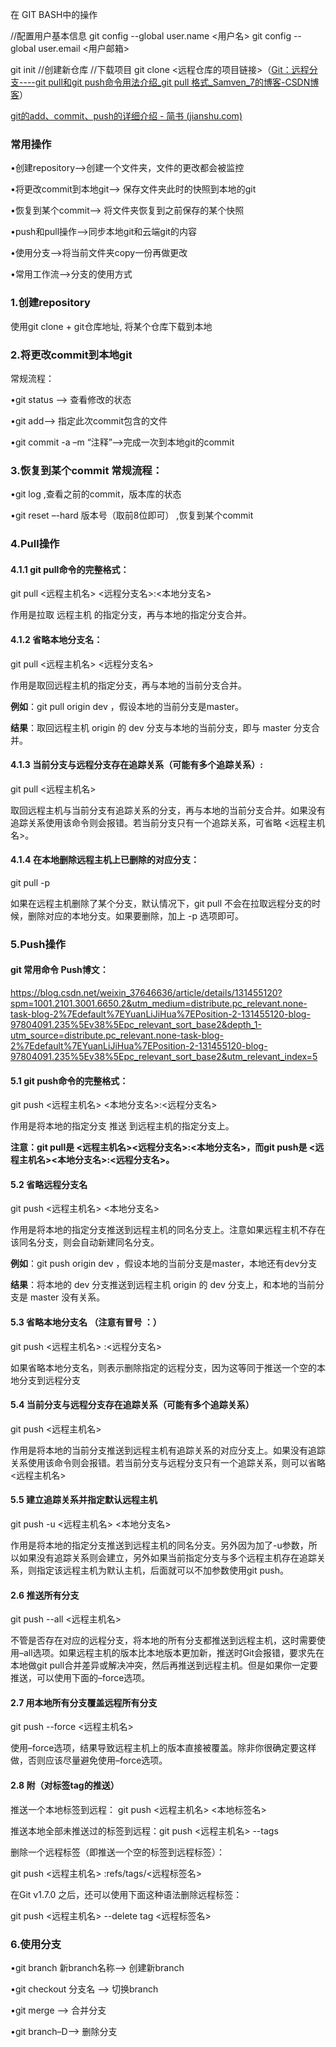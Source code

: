 在 GIT BASH中的操作

//配置用户基本信息
git config --global user.name <用户名>
git config --global user.email <用户邮箱>

git init  			//创建新仓库
//下载项目
git clone <远程仓库的项目链接>（[Git：远程分支----git pull和git push命令用法介绍_git pull 格式_Samven_7的博客-CSDN博客](https://blog.csdn.net/qq_42780289/article/details/97804091)）

[git的add、commit、push的详细介绍 - 简书 (jianshu.com)](https://www.jianshu.com/p/2e1d551b8261)



### 常用操作

•创建repository-->创建一个文件夹，文件的更改都会被监控

•将更改commit到本地git--> 保存文件夹此时的快照到本地的git

•恢复到某个commit--> 将文件夹恢复到之前保存的某个快照

•push和pull操作-->同步本地git和云端git的内容

•使用分支-->将当前文件夹copy一份再做更改

•常用工作流-->分支的使用方式



### 1.创建repository

使用git clone + git仓库地址, 将某个仓库下载到本地



### 2.将更改commit到本地git

常规流程：

•git status --> 查看修改的状态

•git add--> 指定此次commit包含的文件

•git commit -a –m “注释”-->完成一次到本地git的commit



### 3.恢复到某个commit   常规流程：

•git log ,查看之前的commit，版本库的状态

•git reset –-hard 版本号（取前8位即可） ,恢复到某个commit



### 4.Pull操作

#### 4.1.1 git pull命令的完整格式：

git pull <远程主机名> <远程分支名>:<本地分支名>

作用是拉取 远程主机 的指定分支，再与本地的指定分支合并。



#### 4.1.2  省略本地分支名：

 git pull <远程主机名> <远程分支名>

作用是取回远程主机的指定分支，再与本地的当前分支合并。

**例如**：git pull origin dev ，假设本地的当前分支是master。

**结果**：取回远程主机 origin 的 dev 分支与本地的当前分支，即与 master 分支合并。



#### 4.1.3 当前分支与远程分支存在追踪关系（可能有多个追踪关系）:

git pull <远程主机名>

取回远程主机与当前分支有追踪关系的分支，再与本地的当前分支合并。如果没有追踪关系使用该命令则会报错。若当前分支只有一个追踪关系，可省略 <远程主机名>。



#### 4.1.4  在本地删除远程主机上已删除的对应分支：

git pull -p

如果在远程主机删除了某个分支，默认情况下，git pull 不会在拉取远程分支的时候，删除对应的本地分支。如果要删除，加上 -p 选项即可。



### 5.Push操作

#### git 常用命令 Push博文：

https://blog.csdn.net/weixin_37646636/article/details/131455120?spm=1001.2101.3001.6650.2&utm_medium=distribute.pc_relevant.none-task-blog-2%7Edefault%7EYuanLiJiHua%7EPosition-2-131455120-blog-97804091.235%5Ev38%5Epc_relevant_sort_base2&depth_1-utm_source=distribute.pc_relevant.none-task-blog-2%7Edefault%7EYuanLiJiHua%7EPosition-2-131455120-blog-97804091.235%5Ev38%5Epc_relevant_sort_base2&utm_relevant_index=5



#### 5.1 git push命令的完整格式：

git push <远程主机名> <本地分支名>:<远程分支名>

作用是将本地的指定分支 推送 到远程主机的指定分支上。

**注意：git pull是 <远程主机名><远程分支名>:<本地分支名>，而git push是 <远程主机名><本地分支名>:<远程分支名>。**



#### 5.2 省略远程分支名

git push <远程主机名> <本地分支名>

作用是将本地的指定分支推送到远程主机的同名分支上。注意如果远程主机不存在该同名分支，则会自动新建同名分支。

**例如**：git push origin dev ，假设本地的当前分支是master，本地还有dev分支

**结果**：将本地的 dev 分支推送到远程主机 origin 的 dev 分支上，和本地的当前分支是 master 没有关系。



#### 5.3 省略本地分支名 （注意有冒号 ：）

git push <远程主机名> :<远程分支名>

如果省略本地分支名，则表示删除指定的远程分支，因为这等同于推送一个空的本地分支到远程分支



#### 5.4 当前分支与远程分支存在追踪关系（可能有多个追踪关系）

git push <远程主机名>

作用是将本地的当前分支推送到远程主机有追踪关系的对应分支上。如果没有追踪关系使用该命令则会报错。若当前分支与远程分支只有一个追踪关系，则可以省略 <远程主机名>



#### 5.5 建立追踪关系并指定默认远程主机

git push -u <远程主机名> <本地分支名>

作用是将本地的指定分支推送到远程主机的同名分支。另外因为加了-u参数，所以如果没有追踪关系则会建立，另外如果当前指定分支与多个远程主机存在追踪关系，则指定该远程主机为默认主机，后面就可以不加参数使用git push。



#### 2.6 推送所有分支

git push --all <远程主机名>

不管是否存在对应的远程分支，将本地的所有分支都推送到远程主机，这时需要使用–all选项。如果远程主机的版本比本地版本更加新，推送时Git会报错，要求先在本地做git pull合并差异或解决冲突，然后再推送到远程主机。但是如果你一定要推送，可以使用下面的–force选项。



#### 2.7 用本地所有分支覆盖远程所有分支

git push --force <远程主机名>

使用–force选项，结果导致远程主机上的版本直接被覆盖。除非你很确定要这样做，否则应该尽量避免使用–force选项。



#### 2.8 附（对标签tag的推送）

推送一个本地标签到远程： git push <远程主机名> <本地标签名>

推送本地全部未推送过的标签到远程：git push <远程主机名> --tags



删除一个远程标签（即推送一个空的标签到远程标签）：

git push <远程主机名> :refs/tags/<远程标签名>



在Git v1.7.0 之后，还可以使用下面这种语法删除远程标签：

git push <远程主机名> --delete tag <远程标签名>



### 6.使用分支

•git branch 新branch名称--> 创建新branch

•git checkout 分支名 --> 切换branch

•git merge --> 合并分支

•git branch–D--> 删除分支